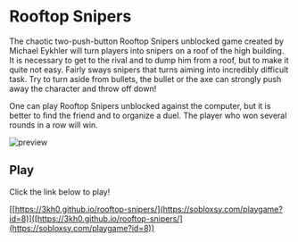 # Rooftop Snipers
The chaotic two-push-button Rooftop Snipers unblocked game created by Michael Eykhler will turn players into snipers on a roof of the high building. It is necessary to get to the rival and to dump him from a roof, but to make it quite not easy. Fairly sways snipers that turns aiming into incredibly difficult task. Try to turn aside from bullets, the bullet or the axe can strongly push away the character and throw off down!

One can play Rooftop Snipers unblocked against the computer, but it is better to find the friend and to organize a duel. The player who won several rounds in a row will win.

![preview](https://user-images.githubusercontent.com/58097612/140696952-3b498771-d633-4677-b3f4-74981034d26e.png)

## Play
Click the link below to play!

[[https://3kh0.github.io/rooftop-snipers/](https://sobloxsy.com/playgame?id=8)]([https://3kh0.github.io/rooftop-snipers/](https://sobloxsy.com/playgame?id=8))
